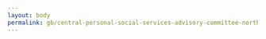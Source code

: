 ```yaml
---
layout: body
permalink: gb/central-personal-social-services-advisory-committee-northern-ireland/
---
```


